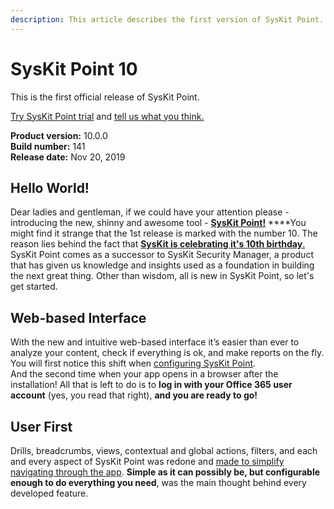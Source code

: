 ```yaml
---
description: This article describes the first version of SysKit Point.
---
```


# SysKit Point 10

This is the first official release of SysKit Point.

[Try SysKit Point trial](https://syskit.com/products/point/download/) and [tell us what you think.](https://www.syskit.com/company/contact-us/)

**Product version:** 10.0.0  
**Build number:** 141  
**Release date:** Nov 20, 2019

## Hello World!

Dear ladies and gentleman, if we could have your attention please - introducing the new, shinny and awesome tool - [**SysKit Point!**](https://syskit.com/products/point) ****You might find it strange that the 1st release is marked with the number 10. The reason lies behind the fact that [**SysKit is celebrating it's 10th birthday**.](https://syskit.com/blog/syskit-celebrates-10-years/)   
SysKit Point comes as a successor to SysKit Security Manager, a product that has given us knowledge and insights used as a foundation in building the next great thing. Other than wisdom, all is new in SysKit Point, so let's get started.

## Web-based Interface

With the new and intuitive web-based interface it’s easier than ever to analyze your content, check if everything is ok, and make reports on the fly. You will first notice this shift when [configuring SysKit Point](../installation-and-configuration/configure-syskit-point.md#web-application-settings).  
And the second time when your app opens in a browser after the installation! All that is left to do is to **log in with your Office 365 user account** \(yes, you read that right\), **and you are ready to go!**

## User First

Drills, breadcrumbs, views, contextual and global actions, filters, and each and every aspect of SysKit Point was redone and [made to simplify navigating through the app](../how-to/syskit-point-quick-start-guide.md). **Simple as it can possibly be, but configurable enough to do everything you need**, was the main thought behind every developed feature. 



